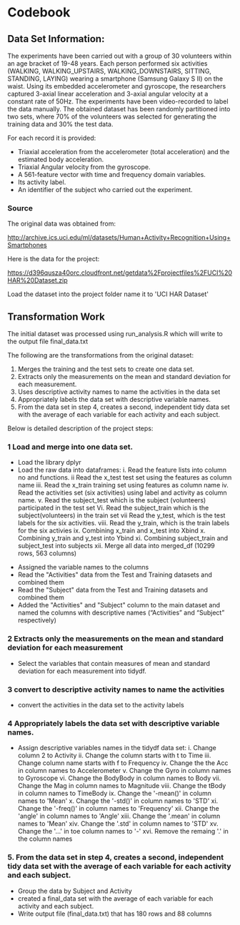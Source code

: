 # Codebook

## Data Set Information:

The experiments have been carried out with a group of 30 volunteers within an age bracket of 19-48 years. Each person performed six activities (WALKING, WALKING_UPSTAIRS, WALKING_DOWNSTAIRS, SITTING, STANDING, LAYING) wearing a smartphone (Samsung Galaxy S II) on the waist. Using its embedded accelerometer and gyroscope, the researchers captured 3-axial linear acceleration and 3-axial angular velocity at a constant rate of 50Hz. The experiments have been video-recorded to label the data manually. The obtained dataset has been randomly partitioned into two sets, where 70% of the volunteers was selected for generating the training data and 30% the test data.

For each record it is provided:

- Triaxial acceleration from the accelerometer (total acceleration) and the estimated body acceleration.
- Triaxial Angular velocity from the gyroscope. 
- A 561-feature vector with time and frequency domain variables. 
- Its activity label. 
- An identifier of the subject who carried out the experiment.

### Source

The original data was obtained from:

http://archive.ics.uci.edu/ml/datasets/Human+Activity+Recognition+Using+Smartphones 

Here is the data for the project:

https://d396qusza40orc.cloudfront.net/getdata%2Fprojectfiles%2FUCI%20HAR%20Dataset.zip  

Load the dataset into the project folder name it to 'UCI HAR Dataset'

## Transformation Work

The initial dataset was processed using run_analysis.R which will write to the output file
final_data.txt

The following are the transformations from the original dataset:

1. Merges the training and the test sets to create one data set.
2. Extracts only the measurements on the mean and standard deviation for each measurement. 
3. Uses descriptive activity names to name the activities in the data set
4. Appropriately labels the data set with descriptive variable names. 
5. From the data set in step 4, creates a second, independent tidy data set with the average of each variable for each activity and each subject.

Below is detailed description of the project steps:

### 1 Load and merge into one data set.
- Load the library dplyr
- Load the raw data into dataframes:
i. Read the feature lists into column no and functions.
ii Read the x_test test set using the features as column name
iii. Read the x_train training set using features as column name
iv. Read the activities set (six activities) using label and activity as column name.
v. Read the subject_test which is the subject (volunteers) participated in the test set
Vi. Read the subject_train which is the subject(volunteers) in the train set
vii Read the y_test, which is the test labels for the six activities.
viii. Read the y_train, which is the train labels for the six activies
ix. Combining x_train and x_test into Xbind
x. Combining y_train and y_test into Ybind
xi. Combining subject_train and subject_test into subjects
xii. Merge all data into merged_df (10299 rows, 563 columns)

* Assigned the variable names to the columns
* Read the "Activities" data from the Test and Training datasets and combined 
     them
* Read the "Subject" data from the Test and Training datasets and combined them
* Added the "Activities" and "Subject" column to the main dataset and named 
	the columns with descriptive names (“Activities” and “Subject” respectively)

### 2 Extracts only the measurements on the mean and standard deviation for each measurement
- Select the variables that contain measures of mean and standard deviation for each measurement into tidydf.
    
### 3 convert to descriptive activity names to name the activities 
- convert the activities in the data set to the activity labels 

### 4 Appropriately labels the data set with descriptive variable names. 

- Assign descriptive variables names in the tidydf data set:
i. Change column 2 to Activity
ii. Change the column starts with t to Time
iii. Change column name starts with f to Frequency
iv. Change the the Acc in column names to Accelerometer
v. Change the Gyro in column names to Gyroscope
vi. Change the BodyBody in column names to Body
vii. Change the Mag in column names to Magnitude
viii. Change the tBody in column names to TimeBody
ix. Change the '-mean()' in column names to 'Mean'
x. Change the '-std()' in column names to 'STD' 
xi. Change the '-freq()' in column names to 'Frequency'
xii. Change the 'angle' in column names to 'Angle'
xiii. Change the '.mean' in column names to 'Mean'
xiv. Change the '.std' in column names to 'STD' 
xv. Change the '...' in toe column names to '-'
xvi. Remove the remaing '.' in the column names

###  5. From the data set in step 4, creates a second, independent tidy data set with the average of each variable for each activity and each subject.

- Group the data by Subject and Activity
- created a final_data set with the average of each variable for each activity and each subject.
- Write output file (final_data.txt) that has 180 rows and 88 columns
